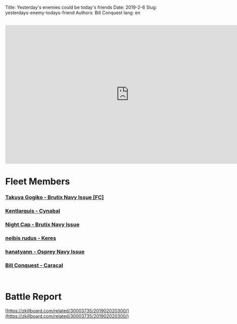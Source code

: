 Title: Yesterday's enemies could be today's friends
Date: 2019-2-6
Slug: yesterdays-enemy-todays-friend
Authors: Bill Conquest
lang: en

<br />
<iframe width="780" height="438" src="https://www.youtube.com/embed/kD0-q575208" frameborder="0" allow="accelerometer; autoplay; encrypted-media; gyroscope; picture-in-picture" allowfullscreen></iframe>

# Fleet Members
### [Takuya Gogiko - Brutix Navy Issue [FC]](https://zkillboard.com/character/95235307/)
### [Kentlarquis - Cynabal](https://zkillboard.com/character/94500364/)
### [Night Cap - Brutix Navy Issue](https://zkillboard.com/character/94127438/)
### [neibis rudus - Keres](https://zkillboard.com/character/93531438/)
### [hanatyann - Osprey Navy Issue](https://zkillboard.com/character/90106472/)
### [Bill Conquest - Caracal](https://zkillboard.com/character/2113999933/)
<br />

# Battle Report
[https://zkillboard.com/related/30003735/201902020300/](https://zkillboard.com/related/30003735/201902020300/)
